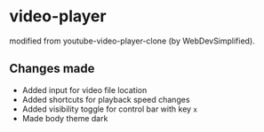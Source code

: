 # video-player
modified from youtube-video-player-clone (by WebDevSimplified). 

## Changes made
- Added input for video file location
- Added shortcuts for playback speed changes
- Added visibility toggle for control bar with key `x`
- Made body theme dark
